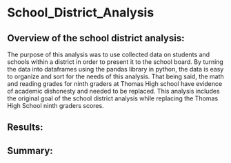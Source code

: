 # School_District_Analysis
## Overview of the school district analysis:
The purpose of this analysis was to use collected data on students and schools within a district in order to present it to the school board. By turning the data into dataframes using the pandas library in python, the data is easy to organize and sort for the needs of this analysis. That being said, the math and reading grades for ninth graders at Thomas High school have evidence of academic dishonesty and needed to be replaced. This analysis includes the original goal of the school district analysis while replacing the Thomas High School ninth graders scores.

## Results:

## Summary:
